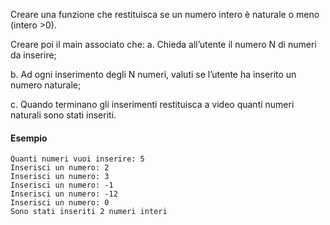 Creare una funzione che restituisca se un numero intero è naturale o
meno (intero >0).

Creare poi il main associato che:
  a. Chieda all’utente il numero N di numeri da inserire;
  
  b. Ad ogni inserimento degli N numeri, valuti se l’utente ha inserito un
     numero naturale;
  
  c. Quando terminano gli inserimenti restituisca a video quanti numeri
      naturali sono stati inseriti.

#### Esempio
```plaintext
Quanti numeri vuoi inserire: 5
Inserisci un numero: 2
Inserisci un numero: 3
Inserisci un numero: -1 
Inserisci un numero: -12
Inserisci un numero: 0
Sono stati inseriti 2 numeri interi
```